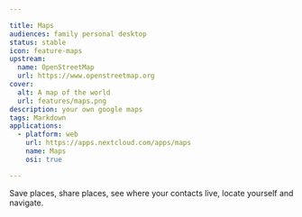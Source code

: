 ```yaml
---

title: Maps
audiences: family personal desktop
status: stable
icon: feature-maps
upstream:
  name: OpenStreetMap
  url: https://www.openstreetmap.org
cover:
  alt: A map of the world
  url: features/maps.png
description: your own google maps
tags: Markdown
applications:
  - platform: web
    url: https://apps.nextcloud.com/apps/maps
    name: Maps
    osi: true

---
```


Save places, share places, see where your contacts live, locate yourself and navigate.
